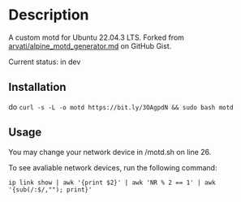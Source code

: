 # Description

A custom motd for Ubuntu 22.04.3 LTS.
Forked from [arvati/alpine_motd_generator.md](https://gist.github.com/arvati/7d698d4472c8b2a6a9995b05f168c15a) on GitHub Gist.

Current status: in dev

## Installation

do `curl -s -L -o motd https://bit.ly/3OAgpdN && sudo bash motd`

## Usage

You may change your network device in /motd.sh on line 26.

To see avaliable network devices, run the following command:

`ip link show | awk '{print $2}' | awk 'NR % 2 == 1' | awk '{sub(/:$/,""); print}'`